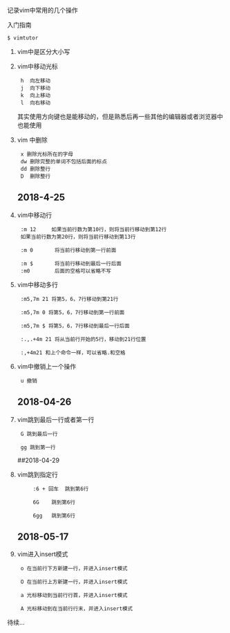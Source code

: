 记录vim中常用的几个操作

入门指南

    $ vimtutor

1. vim中是区分大小写
2. vim中移动光标

        h  向左移动        
        j  向下移动        
        k  向上移动        
        l  向右移动

    其实使用方向键也是能移动的，但是熟悉后再一些其他的编辑器或者浏览器中也能使用

3. vim 中删除

        x 删除光标所在的字母
        dw 删除完整的单词不包括后面的标点
        dd 删除整行
        D  删除整行
 

    ## 2018-4-25

4. vim中移动行 

        :m 12     如果当前行数为第10行，则将当前行移动到第12行
        如果当前行数为第20行，则将当前行移动到第13行
        
        :m 0       将当前行移动到第一行前面
        
        :m $       将当前行移动到最后一行后面
        :m0        后面的空格可以省略不写

5. vim中移动多行

        :m5,7m 21 将第5，6，7行移动到第21行
        
        :m5,7m 0 将第5，6，7行移动到第一行前面
        
        :m5,7m $ 将第5，6，7行移动到最后一行后面
        
        :.,.+4m 21 将从当前行开始的5行，移动到21行位置
        
        :,+4m21 和上个命令一样，可以省略.和空格

6. vim中撤销上一个操作

        u 撤销

 

    ## 2018-04-26
7. vim跳到最后一行或者第一行

        G 跳到最后一行
        
        gg 跳到第一行

 

 

    ##2018-04-29 
8. vim跳到指定行

            :6 + 回车  跳到第6行
            
            6G    跳到第6行
            
            6gg   跳到第6行


    
    ## 2018-05-17
    
9. vim进入insert模式

        o 在当前行下方新建一行，并进入insert模式
        
        O 在当前行上方新建一行，并进入insert模式
        
        a 光标移动到当前行行首，并进入insert模式
        
        A 光标移动到在当前行行末，并进入insert模式

待续...
